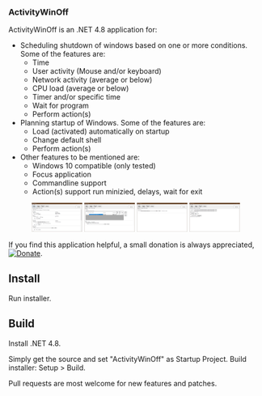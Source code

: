 ### ActivityWinOff
ActivityWinOff is an .NET 4.8 application for:
* Scheduling shutdown of windows based on one or more conditions. Some of the features are:
  * Time
  * User activity (Mouse and/or keyboard)
  * Network activity (average or below)
  * CPU load (average or below)
  * Timer and/or specific time
  * Wait for program
  * Perform action(s) 
* Planning startup of Windows. Some of the features are:
  * Load (activated) automatically on startup
  * Change default shell
  * Perform action(s)
* Other features to be mentioned are:
  * Windows 10 compatible (only tested)
  * Focus application
  * Commandline support
  * Action(s) support run minizied, delays, wait for exit

<div align="center">
    <img src="screenshots/1.png" width="100" alt="Screenshot1"/>
    <img src="screenshots/2.png" width="100" alt="Screenshot2"/>
    <img src="screenshots/3.png" width="100" alt="Screenshot3"/>
    <img src="screenshots/4.png" width="100" alt="Screenshot4"/>
</div>

If you find this application helpful, a small donation is always appreciated, [![Donate](https://www.paypalobjects.com/en_US/i/btn/btn_donate_LG.gif)](https://www.paypal.com/cgi-bin/webscr?cmd=_s-xclick&hosted_button_id=K8XPMSEBERH3W).

## Install
Run installer.


## Build
Install .NET 4.8.

Simply get the source and set "ActivityWinOff" as Startup Project.
Build installer: Setup > Build.

Pull requests are most welcome for new features and patches.